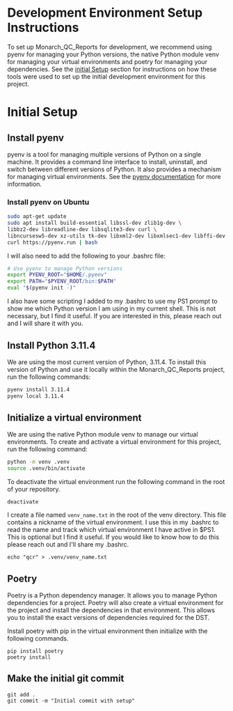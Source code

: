 # Development Environment Setup Instructions
To set up Monarch_QC_Reports for development, we recommend using pyenv for managing your Python versions, the native Python module venv for managing your virtual environments and poetry for managing your dependencies. See the [initial Setup](#initial-setup) section for instructions on how these tools were used to set up the initial development environment for this project.

# Initial Setup
## Install pyenv
pyenv is a tool for managing multiple versions of Python on a single machine. It provides a command line interface to install, uninstall, and switch between different versions of Python. It also provides a mechanism for managing virtual environments. See the [pyenv documentation]() for more information.

### Install pyenv on Ubuntu
```bash
sudo apt-get update
sudo apt install build-essential libssl-dev zlib1g-dev \
libbz2-dev libreadline-dev libsqlite3-dev curl \
libncursesw5-dev xz-utils tk-dev libxml2-dev libxmlsec1-dev libffi-dev liblzma-dev
curl https://pyenv.run | bash
```

I will also need to add the following to your .bashrc file:
```bash
# Use pyenv to manage Python versions
export PYENV_ROOT="$HOME/.pyenv"
export PATH="$PYENV_ROOT/bin:$PATH"
eval "$(pyenv init -)"
```

I also have some scripting I added to my .bashrc to use my PS1 prompt to show me which Python version I am using in my current shell. This is not necessary, but I find it useful. If you are interested in this, please reach out and I will share it with you.

## Install Python 3.11.4
We are using the most current version of Python, 3.11.4. To install this version of Python and use it locally within the Monarch_QC_Reports project, run the following commands:
```bash
pyenv install 3.11.4
pyenv local 3.11.4
```

## Initialize a virtual environment
We are using the native Python module venv to manage our virtual environments. To create and activate a virtual environment for this project, run the following command:
```bash
python -m venv .venv
source .venv/bin/activate
```

To deactivate the virtual environment run the following command in the root of your repository.
```shell
deactivate
```

I create a file named `venv_name.txt` in the root of the venv directory. This file contains a nickname of the virtual environment. I use this in my .bashrc to read the name and track which virtual environment I have active in $PS1. This is optional but I find it useful. If you would like to know how to do this please reach out and I'll share my .bashrc.
```shell
echo "qcr" > .venv/venv_name.txt
````

## Poetry
Poetry is a Python dependency manager. It allows you to manage Python dependencies for a project. Poetry will also create a virtual environment for the project and install the dependencies in that environment. This allows you to install the exact versions of dependencies required for the DST.

Install poetry with pip in the virtual environment then initialize with the following commands.
```shell
pip install poetry
poetry install
```

## Make the initial git commit
```shell
git add .
git commit -m "Initial commit with setup"
```
